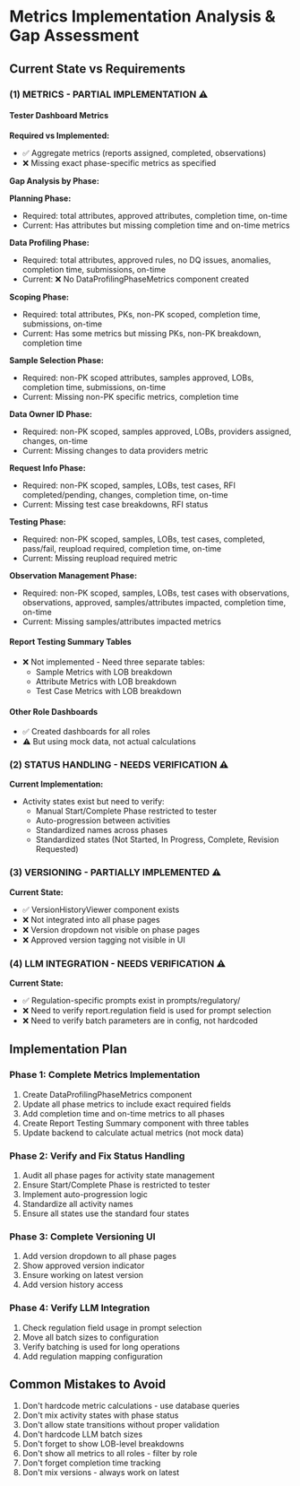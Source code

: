 # Metrics Implementation Analysis & Gap Assessment

## Current State vs Requirements

### (1) METRICS - PARTIAL IMPLEMENTATION ⚠️

#### Tester Dashboard Metrics
**Required vs Implemented:**
- ✅ Aggregate metrics (reports assigned, completed, observations)
- ❌ Missing exact phase-specific metrics as specified

**Gap Analysis by Phase:**

**Planning Phase:**
- Required: total attributes, approved attributes, completion time, on-time
- Current: Has attributes but missing completion time and on-time metrics

**Data Profiling Phase:**
- Required: total attributes, approved rules, no DQ issues, anomalies, completion time, submissions, on-time
- Current: ❌ No DataProfilingPhaseMetrics component created

**Scoping Phase:**
- Required: total attributes, PKs, non-PK scoped, completion time, submissions, on-time  
- Current: Has some metrics but missing PKs, non-PK breakdown, completion time

**Sample Selection Phase:**
- Required: non-PK scoped attributes, samples approved, LOBs, completion time, submissions, on-time
- Current: Missing non-PK specific metrics, completion time

**Data Owner ID Phase:**
- Required: non-PK scoped, samples approved, LOBs, providers assigned, changes, on-time
- Current: Missing changes to data providers metric

**Request Info Phase:**
- Required: non-PK scoped, samples, LOBs, test cases, RFI completed/pending, changes, completion time, on-time
- Current: Missing test case breakdowns, RFI status

**Testing Phase:**
- Required: non-PK scoped, samples, LOBs, test cases, completed, pass/fail, reupload required, completion time, on-time
- Current: Missing reupload required metric

**Observation Management Phase:**
- Required: non-PK scoped, samples, LOBs, test cases with observations, observations, approved, samples/attributes impacted, completion time, on-time
- Current: Missing samples/attributes impacted metrics

#### Report Testing Summary Tables
- ❌ Not implemented - Need three separate tables:
  - Sample Metrics with LOB breakdown
  - Attribute Metrics with LOB breakdown
  - Test Case Metrics with LOB breakdown

#### Other Role Dashboards
- ✅ Created dashboards for all roles
- ⚠️ But using mock data, not actual calculations

### (2) STATUS HANDLING - NEEDS VERIFICATION ⚠️

**Current Implementation:**
- Activity states exist but need to verify:
  - Manual Start/Complete Phase restricted to tester
  - Auto-progression between activities
  - Standardized names across phases
  - Standardized states (Not Started, In Progress, Complete, Revision Requested)

### (3) VERSIONING - PARTIALLY IMPLEMENTED ⚠️

**Current State:**
- ✅ VersionHistoryViewer component exists
- ❌ Not integrated into all phase pages
- ❌ Version dropdown not visible on phase pages
- ❌ Approved version tagging not visible in UI

### (4) LLM INTEGRATION - NEEDS VERIFICATION ⚠️

**Current State:**
- ✅ Regulation-specific prompts exist in prompts/regulatory/
- ❌ Need to verify report.regulation field is used for prompt selection
- ❌ Need to verify batch parameters are in config, not hardcoded

## Implementation Plan

### Phase 1: Complete Metrics Implementation
1. Create DataProfilingPhaseMetrics component
2. Update all phase metrics to include exact required fields
3. Add completion time and on-time metrics to all phases
4. Create Report Testing Summary component with three tables
5. Update backend to calculate actual metrics (not mock data)

### Phase 2: Verify and Fix Status Handling
1. Audit all phase pages for activity state management
2. Ensure Start/Complete Phase is restricted to tester
3. Implement auto-progression logic
4. Standardize all activity names
5. Ensure all states use the standard four states

### Phase 3: Complete Versioning UI
1. Add version dropdown to all phase pages
2. Show approved version indicator
3. Ensure working on latest version
4. Add version history access

### Phase 4: Verify LLM Integration
1. Check regulation field usage in prompt selection
2. Move all batch sizes to configuration
3. Verify batching is used for long operations
4. Add regulation mapping configuration

## Common Mistakes to Avoid
1. Don't hardcode metric calculations - use database queries
2. Don't mix activity states with phase status
3. Don't allow state transitions without proper validation
4. Don't hardcode LLM batch sizes
5. Don't forget to show LOB-level breakdowns
6. Don't show all metrics to all roles - filter by role
7. Don't forget completion time tracking
8. Don't mix versions - always work on latest